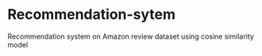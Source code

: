 # Recommendation-sytem
Recommendation system on Amazon review dataset using cosine similarity model
